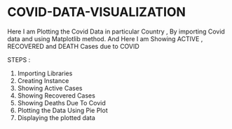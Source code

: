 # COVID-DATA-VISUALIZATION

Here I am Plotting the Covid Data in particular Country , By importing Covid data and using Matplotlib method.
And Here I am Showing ACTIVE , RECOVERED and DEATH Cases due to COVID

STEPS :
1) Importing Libraries 
2) Creating Instance
3) Showing Active Cases
4) Showing Recovered Cases
5) Showing Deaths Due To Covid 
6) Plotting the Data Using Pie Plot
7) Displaying the plotted data
